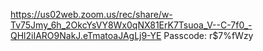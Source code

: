 https://us02web.zoom.us/rec/share/w-Tv75Jmy_6h_2OkcYsVY8Wx0qNX81ErK7Tsuoa_V--C-7f0_-QHl2iIARO9NakJ.eTmatoaJAgLj9-YE Passcode: r$7%fWzy
